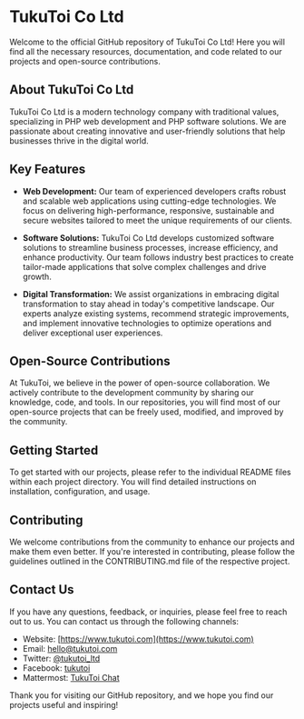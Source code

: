 # TukuToi Co Ltd

Welcome to the official GitHub repository of TukuToi Co Ltd! Here you will find all the necessary resources, documentation, and code related to our projects and open-source contributions.

## About TukuToi Co Ltd

TukuToi Co Ltd is a modern technology company with traditional values, specializing in PHP web development and PHP software solutions. We are passionate about creating innovative and user-friendly solutions that help businesses thrive in the digital world.

## Key Features

- **Web Development:** Our team of experienced developers crafts robust and scalable web applications using cutting-edge technologies. We focus on delivering high-performance, responsive, sustainable and secure websites tailored to meet the unique requirements of our clients.

- **Software Solutions:** TukuToi Co Ltd develops customized software solutions to streamline business processes, increase efficiency, and enhance productivity. Our team follows industry best practices to create tailor-made applications that solve complex challenges and drive growth.

- **Digital Transformation:** We assist organizations in embracing digital transformation to stay ahead in today's competitive landscape. Our experts analyze existing systems, recommend strategic improvements, and implement innovative technologies to optimize operations and deliver exceptional user experiences.

## Open-Source Contributions

At TukuToi, we believe in the power of open-source collaboration. We actively contribute to the development community by sharing our knowledge, code, and tools. In our repositories, you will find most of our open-source projects that can be freely used, modified, and improved by the community.

## Getting Started

To get started with our projects, please refer to the individual README files within each project directory. You will find detailed instructions on installation, configuration, and usage.

## Contributing

We welcome contributions from the community to enhance our projects and make them even better. If you're interested in contributing, please follow the guidelines outlined in the CONTRIBUTING.md file of the respective project.

## Contact Us

If you have any questions, feedback, or inquiries, please feel free to reach out to us. You can contact us through the following channels:

- Website: [https://www.tukutoi.com](https://www.tukutoi.com)
- Email: hello@tukutoi.com
- Twitter: [@tukutoi_ltd](https://twitter.com/tukutoi_ltd)
- Facebook: [tukutoi](https://www.facebook.com/tukutoi)
- Mattermost: [TukuToi Chat](https://chat.tukutoi.com/signup_user_complete/?id=kp33nz9e3f893dpgamz6kz1eza&md=link&sbr=fa)

Thank you for visiting our GitHub repository, and we hope you find our projects useful and inspiring!
